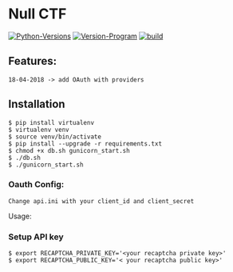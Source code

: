 # Null CTF
[![Python-Versions](https://img.shields.io/badge/python-2.7%2C%203.3%2C%203.4%2C%203.5-blue.svg)](https://www.python.org/)
[![Version-Program](https://img.shields.io/badge/version-1.1-orange.svg)](https://github.com/HeavenH/flask/releases)
[![build](https://img.shields.io/badge/build-passing-brightgreen.svg)](https://github.com/HeavenH/flask)

## Features:
```
18-04-2018 -> add OAuth with providers
```

## Installation

```
$ pip install virtualenv
$ virtualenv venv
$ source venv/bin/activate
$ pip install --upgrade -r requirements.txt
$ chmod +x db.sh gunicorn_start.sh
$ ./db.sh
$ ./gunicorn_start.sh
```

### Oauth Config:

```
Change api.ini with your client_id and client_secret
```

Usage:

### Setup API key
```
$ export RECAPTCHA_PRIVATE_KEY='<your recaptcha private key>'
$ export RECAPTCHA_PUBLIC_KEY='< your recaptcha public key>'
```
